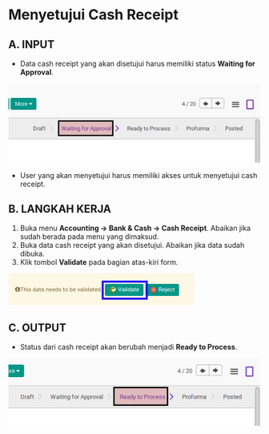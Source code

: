 # Menyetujui Cash Receipt

## A. INPUT

* Data cash receipt yang akan disetujui harus memiliki status **Waiting for Approval**.

![](../../img/cash-receipt/status-waiting-for-approval.png)

* User yang akan menyetujui harus memiliki akses untuk menyetujui cash receipt.

## B. LANGKAH KERJA

1. Buka menu **Accounting -> Bank & Cash -> Cash Receipt**. Abaikan jika sudah berada pada menu yang dimaksud.
2. Buka data cash receipt yang akan disetujui. Abaikan jika data sudah dibuka.
3. Klik tombol **Validate** pada bagian atas-kiri form.

![](../../img/cash-receipt/tombol-validate.png)

## C. OUTPUT

* Status dari cash receipt akan berubah menjadi **Ready to Process**.

![](../../img/cash-receipt/status-ready-to-process.png)
